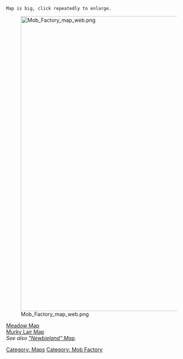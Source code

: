 `Map is big, click repeatedly to enlarge.`

<figure>
<img src="Mob_Factory_map_web.png‎" title="Mob_Factory_map_web.png‎"
width="800" alt="Mob_Factory_map_web.png‎" />
<figcaption aria-hidden="true">Mob_Factory_map_web.png‎</figcaption>
</figure>

[Meadow Map](Meadow_Map "wikilink")  
[Murky Lair Map](Murky_Lair_Map "wikilink")  
*See also ["Newbieland" Map]("Newbieland"_Map "wikilink").*  

[Category: Maps](Category:_Maps "wikilink") [Category: Mob
Factory](Category:_Mob_Factory "wikilink")
